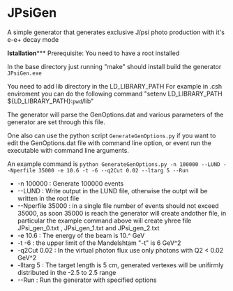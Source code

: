 # JPsiGen
A simple generator that generates exclusive J/psi photo production with it's e-e+ decay mode

********************Istallation***********************
Prerequisite: You need to have a root installed

In the base directory just running "make" should install build the generator `JPsiGen.exe`

You need to add lib directory in the LD_LIBRARY_PATH
For example in .csh enviroment you can do the following command
"setenv LD_LIBRARY_PATH ${LD_LIBRARY_PATH}:`pwd`/lib"

The generator will parse the GenOptions.dat and various parameters of the generator
are set through this file.

One also can use the python script `GenerateGenOptions.py` if you want to 
edit the GenOptions.dat file with command line option, or event run the executable with command line arguments.

An example command is 
`python GenerateGenOptions.py -n 100000 --LUND --Nperfile 35000 -e 10.6 -t -6 --q2Cut 0.02 --ltarg 5 --Run`

* -n 100000             :   Generate 100000 events
* --LUND                :   Write output in the LUND file, otherwise the outpt will be written in the root file
* --Nperfile 35000      :   in a single file number of events should not exceed 35000, as soon 35000 is reach the generator                                 will create andother file, in particular the example command above will create yhree file                                       JPsi_gen_0.txt , JPsi_gen_1.txt and JPsi_gen_2.txt
* -e 10.6               :   The energy of the beam is 10.^ GeV
* -t -6                 :   the upper limit of the Mandelshtam "-t" is 6 GeV^2
* -q2Cut 0.02           :   In the virtual photon flux use only photons with Q2 < 0.02 GeV^2
* -lltarg 5             :   The target length is 5 cm, generated vertexes will be unifirmly distributed in the -2.5 to 2.5                               range
* --Run                 :   Run the generator with specified options
